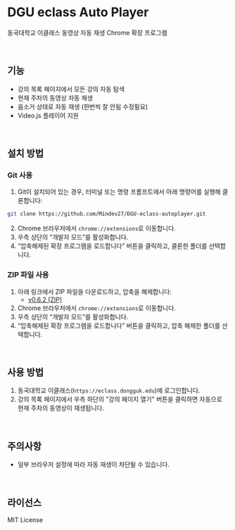 # DGU eclass Auto Player

동국대학교 이클래스 동영상 자동 재생 Chrome 확장 프로그램

<br />

## 기능

- 강의 목록 페이지에서 모든 강의 자동 탐색
- 현재 주차의 동영상 자동 재생
- 음소거 상태로 자동 재생 (한번씩 잘 안됨 수정필요)
- Video.js 플레이어 지원

<br />

## 설치 방법

### Git 사용
1. Git이 설치되어 있는 경우, 터미널 또는 명령 프롬프트에서 아래 명령어를 실행해 클론합니다:
```bash
git clone https://github.com/Mindev27/DGU-eclass-autoplayer.git
```
2. Chrome 브라우저에서 `chrome://extensions`로 이동합니다.
3. 우측 상단의 “개발자 모드”를 활성화합니다.
4. “압축해제된 확장 프로그램을 로드합니다” 버튼을 클릭하고, 클론한 폴더를 선택합니다.

### ZIP 파일 사용
1. 아래 링크에서 ZIP 파일을 다운로드하고, 압축을 해제합니다:
   - [v0.6.2 (ZIP)](https://github.com/Mindev27/DGU-eclass-autoplayer/releases/download/release-V0.7.0/DGU-eclass-autoplayer.zip)
2. Chrome 브라우저에서 `chrome://extensions`로 이동합니다.
3. 우측 상단의 “개발자 모드”를 활성화합니다.
4. “압축해제된 확장 프로그램을 로드합니다” 버튼을 클릭하고, 압축 해제한 폴더를 선택합니다.

<br />

## 사용 방법

1. 동국대학교 이클래스(`https://eclass.dongguk.edu`)에 로그인합니다.
2. 강의 목록 페이지에서 우측 하단의 "강의 페이지 열기" 버튼을 클릭하면 자동으로 현재 주차의 동영상이 재생됩니다.

<br />

## 주의사항

- 일부 브라우저 설정에 따라 자동 재생이 차단될 수 있습니다.

<br />

## 라이선스

MIT License

